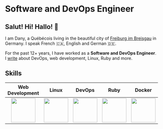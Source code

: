 # Software and DevOps Engineer

## Salut! Hi! Hallo! 👋

I am Dany, a Québécois living in the beautiful city of [Freiburg im Breisgau](https://en.wikipedia.org/wiki/Freiburg_im_Breisgau) in Germany. I speak French 🇨🇦, English and German 🇩🇪.

For the past 12+ years, I have worked as a **Software and DevOps Engineer**.  I [write](https://dmarcoux.com/) about DevOps, web development, Linux, Ruby and more.

## Skills

<!-- It's sad, but using a flexbox isn't possible here since GitHub heavily sanitize HTML/CSS in Markdown files... so the good ol' table is back and it cannot be styled :D -->

| Web Development | Linux | DevOps | Ruby | Docker |
|:---------------:|:-----:|:------:|:----:|:------:|
| <img src="https://github.com/user-attachments/assets/61ee68d6-0b50-4bbe-ace7-c10d685c368a" height="80"> | <img src="https://github.com/user-attachments/assets/c8d61242-65fd-4371-828b-9f6763be63ce" height="80"> | <img src="https://github.com/user-attachments/assets/dfe0c15d-b383-4351-aa5e-73bd2a174546" height="80"> | <img src="https://github.com/user-attachments/assets/c3f0f259-8ac9-491b-989d-67f67b3d34d7" height="80"> | <img src="https://github.com/user-attachments/assets/04cf027a-1a63-41ce-9b3b-a95b9761850f" height="80"> |
